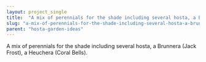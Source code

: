```yaml
---
layout: project_single
title:  "A mix of perennials for the shade including several hosta, a Brunnera (Jack Frost), a Heuchera (Coral Bells)."
slug: "a-mix-of-perennials-for-the-shade-including-several-hosta-a-brunnera-jack-frost-a"
parent: "hosta-garden-ideas"
---
```

A mix of perennials for the shade including several hosta, a Brunnera (Jack Frost), a Heuchera (Coral Bells).